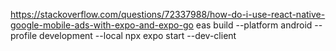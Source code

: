 https://stackoverflow.com/questions/72337988/how-do-i-use-react-native-google-mobile-ads-with-expo-and-expo-go
eas build --platform android --profile development --local
npx expo start --dev-client